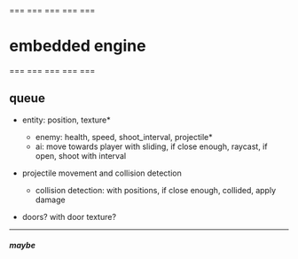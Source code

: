 === === === === ===
# embedded engine #
=== === === === ===

## queue ##

 - entity: position, texture*
    - enemy: health, speed, shoot_interval, projectile*
    - ai: move towards player with sliding, if close enough, raycast, if open, shoot with interval

 - projectile movement and collision detection
    - collision detection: with positions, if close enough, collided, apply damage

 - doors? with door texture?

---

##### maybe #####



